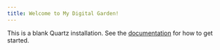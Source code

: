 ```yaml
---
title: Welcome to My Digital Garden!
---
```

This is a blank Quartz installation.
See the [documentation](https://quartz.jzhao.xyz) for how to get started.

